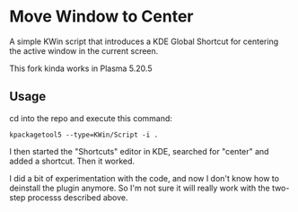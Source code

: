 # Move Window to Center
A simple KWin script that introduces a KDE Global Shortcut for centering the active window in the current screen.

This fork kinda works in Plasma 5.20.5

## Usage
cd into the repo and execute this command:
```console
kpackagetool5 --type=KWin/Script -i .
```

I then started the "Shortcuts" editor in KDE, searched for "center" and
added a shortcut. Then it worked.

I did a bit of experimentation with the code, and now I don't
know how to deinstall the plugin anymore. So I'm not sure
it will really work with the two-step processs described
above.
